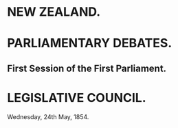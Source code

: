<!--1-->
# NEW ZEALAND.
# PARLIAMENTARY DEBATES.

## First Session of the First Parliament.

# LEGISLATIVE COUNCIL.

Wednesday, 24th May, 1854.